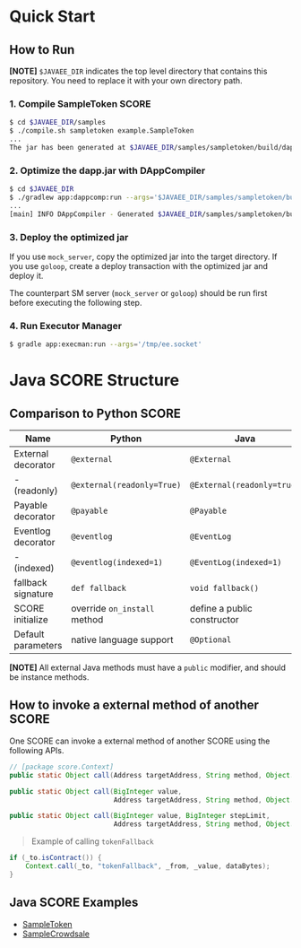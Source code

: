 # Quick Start

## How to Run

**[NOTE]** `$JAVAEE_DIR` indicates the top level directory that contains this repository. You need to replace it with your own directory path.

### 1. Compile SampleToken SCORE

```bash
$ cd $JAVAEE_DIR/samples
$ ./compile.sh sampletoken example.SampleToken
...
The jar has been generated at $JAVAEE_DIR/samples/sampletoken/build/dapp.jar
```

### 2. Optimize the dapp.jar with DAppCompiler

```bash
$ cd $JAVAEE_DIR
$ ./gradlew app:dappcomp:run --args='$JAVAEE_DIR/samples/sampletoken/build/dapp.jar -debug'
...
[main] INFO DAppCompiler - Generated $JAVAEE_DIR/samples/sampletoken/build/optimized-debug.jar
```

### 3. Deploy the optimized jar

If you use `mock_server`, copy the optimized jar into the target directory.
If you use `goloop`, create a deploy transaction with the optimized jar and deploy it.

The counterpart SM server (`mock_server` or `goloop`) should be run first before executing the following step.

### 4. Run Executor Manager

```bash
$ gradle app:execman:run --args='/tmp/ee.socket'
```

# Java SCORE Structure

## Comparison to Python SCORE

| Name | Python | Java |
|------|--------|------|
| External decorator | `@external` | `@External` |
| - (readonly)| `@external(readonly=True)` | `@External(readonly=true)` |
| Payable decorator | `@payable` | `@Payable` |
| Eventlog decorator | `@eventlog` | `@EventLog` |
| - (indexed) | `@eventlog(indexed=1)` | `@EventLog(indexed=1)` |
| fallback signature | `def fallback` | `void fallback()` |
| SCORE initialize | override `on_install` method | define a public constructor |
| Default parameters | native language support | `@Optional` |

**[NOTE]** All external Java methods must have a `public` modifier, and should be instance methods.

## How to invoke a external method of another SCORE

One SCORE can invoke a external method of another SCORE using the following APIs.

```java
// [package score.Context]
public static Object call(Address targetAddress, String method, Object... params);

public static Object call(BigInteger value,
                          Address targetAddress, String method, Object... params);

public static Object call(BigInteger value, BigInteger stepLimit,
                          Address targetAddress, String method, Object... params);
```

> Example of calling `tokenFallback`
```java
if (_to.isContract()) {
    Context.call(_to, "tokenFallback", _from, _value, dataBytes);
}
```

## Java SCORE Examples

- [SampleToken](./samples/sampletoken/src/example/SampleToken.java)
- [SampleCrowdsale](./samples/crowdsale/src/example/SampleCrowdsale.java)

